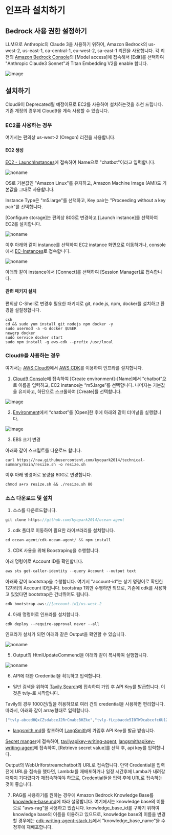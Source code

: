 # 인프라 설치하기

## Bedrock 사용 권한 설정하기

LLM으로 Anthropic의 Claude 3을 사용하기 위하여, Amazon Bedrock의 us-west-2, us-east-1, ca-central-1, eu-west-2, sa-east-1 리전을 사용합니다. 각 리전의 [Amazon Bedrock Console](https://console.aws.amazon.com/bedrock)의 [Model access]에 접속해서 [Edit]를 선택하여 "Anthropic Claude3 Sonnet"과 Titan Embedding V2을 enable 합니다.

![image](https://github.com/user-attachments/assets/f259bb17-cbd4-4f9e-8025-6552953a5899)

## 설치하기

Cloud9이 Deprecated될 예정이므로 EC2를 사용하여 설치하는것을 추천 드립니다. 기존 계정의 경우에 Cloud9을 계속 사용할 수 있습니다.


### EC2를 사용하는 경우

여기서는 편의상 us-west-2 (Oregon) 리전을 사용합니다.


#### EC2 생성

[EC2 - LaunchInstances](https://us-west-2.console.aws.amazon.com/ec2/home?region=us-west-2#LaunchInstances:)에 접속하여 Name으로 "chatbot"이라고 입력합니다.

![noname](https://github.com/user-attachments/assets/acdac538-ea1e-4b32-a7f8-efc2b0e34664)

OS로 기본값인 "Amazon Linux"를 유지하고, Amazon Machine Image (AMI)도 기본값을 그대로 사용합니다.

Instance Type은 "m5.large"를 선택하고, Key pair는 "Proceeding without a key pair"를 선택합니다. 

[Configure storage]는 편의상 80G로 변경하고 [Launch instance]를 선택하여 EC2를 설치합니다. 

![noname](https://github.com/user-attachments/assets/84edf46d-0aa8-478c-8727-1301cf32f4db)

이후 아래와 같이 instance를 선택하여 EC2 instance 화면으로 이동하거나, console에서 [EC-Instances](https://us-west-2.console.aws.amazon.com/ec2/home?region=us-west-2#Instances:)로 접속합니다. 

![noname](https://github.com/user-attachments/assets/f5c82338-3e05-4c26-bdef-642c81f2c5d2)

아래와 같이 instance에서 [Connect]를 선택하여 [Session Manager]로 접속합니다. 

#### 관련 패키지 설치

편의상 C-Shell로 변경후 필요한 패키지로 git, node.js, npm, docker를 설치하고 환경을 설절정합니다. 

```text
csh
cd && sudo yum install git nodejs npm docker -y
sudo usermod -a -G docker $USER
newgrp docker
sudo service docker start
sudo npm install -g aws-cdk --prefix /usr/local
```


### Cloud9을 사용하는 경우

여기서는 [AWS Cloud9](https://aws.amazon.com/ko/cloud9/)에서 [AWS CDK](https://aws.amazon.com/ko/cdk/)를 이용하여 인프라를 설치합니다. 

1) [Cloud9 Console](https://us-west-2.console.aws.amazon.com/cloud9control/home?region=us-west-2#/create)에 접속하여 [Create environment]-[Name]에서 “chatbot”으로 이름을 입력하고, EC2 instance는 “m5.large”를 선택합니다. 나머지는 기본값을 유지하고, 하단으로 스크롤하여 [Create]를 선택합니다.

![image](https://github.com/kyopark2014/stream-chatbot-for-amazon-bedrock/assets/52392004/c85c2ef5-4f96-4528-b5d4-ab9d3e52324e)

2) [Environment](https://us-west-2.console.aws.amazon.com/cloud9control/home?region=us-west-2#/)에서 “chatbot”를 [Open]한 후에 아래와 같이 터미널을 실행합니다.

![image](https://github.com/kyopark2014/stream-chatbot-for-amazon-bedrock/assets/52392004/fcf24f93-9ab3-4905-be8d-8146c7371951)

3) EBS 크기 변경

아래와 같이 스크립트를 다운로드 합니다. 

```text
curl https://raw.githubusercontent.com/kyopark2014/technical-summary/main/resize.sh -o resize.sh
```

이후 아래 명령어로 용량을 80G로 변경합니다.
```text
chmod a+rx resize.sh && ./resize.sh 80
```

### 소스 다운로드 및 설치 

1) 소스를 다운로드합니다.

```java
git clone https://github.com/kyopark2014/ocean-agent
```

2) cdk 폴더로 이동하여 필요한 라이브러리를 설치합니다.

```java
cd ocean-agent/cdk-ocean-agent/ && npm install
```

3) CDK 사용을 위해 Boostraping을 수행합니다.

아래 명령어로 Account ID를 확인합니다.

```java
aws sts get-caller-identity --query Account --output text
```

아래와 같이 bootstrap을 수행합니다. 여기서 "account-id"는 상기 명령어로 확인한 12자리의 Account ID입니다. bootstrap 1회만 수행하면 되므로, 기존에 cdk를 사용하고 있었다면 bootstrap은 건너뛰어도 됩니다.

```java
cdk bootstrap aws://[account-id]/us-west-2
```

4) 아래 명령어로 인프라를 설치합니다.

```java
cdk deploy --require-approval never --all
```

인프라가 설치가 되면 아래와 같은 Output을 확인할 수 있습니다. 

![noname](https://github.com/user-attachments/assets/21488aac-9319-4f80-bc7f-c2c855a68ac9)

5) Output의 HtmlUpdateCommend을 아래와 같이 복사하여 실행합니다.

![noname](https://github.com/user-attachments/assets/f7971246-3b38-441e-935c-b1ebfd5b3be9)

    
6) API에 대한 Credential을 획득하고 입력합니다.

- 일반 검색을 위하여 [Tavily Search](https://app.tavily.com/sign-in)에 접속하여 가입 후 API Key를 발급합니다. 이것은 tvly-로 시작합니다.

Tavily의 경우 1000건/월을 허용하므로 여러 건의 credential을 사용하면 편리합니다. 따라서, 아래와 같이 array형태로 입력합니다. 

```java
["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","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"]
```

- [langsmith.md](./langsmith.md)를 참조하여 [LangSmith](https://www.langchain.com/langsmith)에 가입후 API Key를 발급 받습니다.

[Secret manger](https://us-west-2.console.aws.amazon.com/secretsmanager/listsecrets?region=us-west-2)에 접속하여,  [tavilyapikey-writing-agent](https://us-west-2.console.aws.amazon.com/secretsmanager/secret?name=tavilyapikey-writing-agent&region=us-west-2), [langsmithapikey-writing-agent](https://us-west-2.console.aws.amazon.com/secretsmanager/secret?name=langsmithapikey-writing-agent&region=us-west-2)에 접속하여, [Retrieve secret value]를 선택 후, api key를 입력합니다.

Output의 WebUrlforstreamchatbot의 URL로 접속합니다. 만약 Credential을 입력 전에 URL을 접속을 했다면, Lambda를 재배포하거나 일정 시간후에 Lamba가 내려갈때까지 기다렸다가 재접속하여야 하므로, Credential들을 입력 후에 URL로 접속하는것이 좋습니다. 

7) RAG를 사용하기를 원하는 경우에 Amazon Bedrock Knowledge Base를 [knowledge-base.md](https://github.com/kyopark2014/korean-chatbot-using-amazon-bedrock/blob/main/knowledge-base.md)에 따라 설정합니다. 여기에서는 knowledge base의 이름으로 "aws-rag"을 사용하고 있습니다. knowledge_base_id를 구하기 위하여 knowledge base의 이름을 이용하고 있으므로, knowledge base의 이름을 변경할 경우에는 [cdk-writing-agent-stack.ts](./cdk-writing-agent/lib/cdk-writing-agent-stack.ts)에서 "knowledge_base_name"을 수정후에 재배포합니다.
